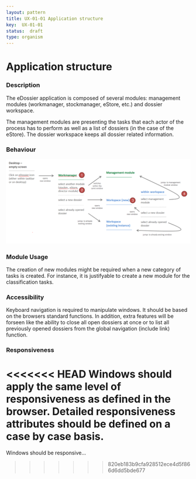 ```yaml
---
layout: pattern
title: UX-01-01 Application structure
key:  UX-01-01
status:  draft 
type: organism
---
```

<H1>Application structure</H1>

### Description

The eDossier application is composed of several modules: management modules (workmanager, stockmanager, eStore, etc.) and dossier workspace. 

The management modules are presenting the tasks that each actor of the process has to perform as well as a list of dossiers (in the case of the eStore). The dossier workspace keeps all dossier related information.


### Behaviour

![Window handling ](../../images/windowshandling.png "Windows handling ") 



### Module Usage

The creation of new modules might be required when a new category of tasks is created. For instance, it is justifyable to create a new module for the classification tasks.


### Accessibility

Keyboard navigation is required to manipulate windows. It should be based on the browsers standard functions.
In addition, extra features will be forseen like the ability to close all open dossiers at once or to list all previously opened dossiers from the global navigation (include link) function.

### Responsiveness

<<<<<<< HEAD
Windows should apply the same level of responsiveness as defined in the browser. Detailed responsiveness attributes should be defined on a case by case basis.
=======
Windows should be responsive...
>>>>>>> 820eb183b9cfa928512ece4d5f866d6dd5bde677
